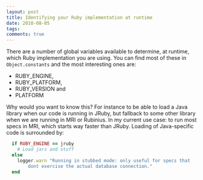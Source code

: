 ```yaml
---
layout: post
title: Identifying your Ruby implementation at runtime
date: 2010-08-05
tags: 
comments: true
---
```

There are a number of global variables available to determine, at runtime,
which Ruby implementation you are using. You can find most of these in
`Object.constants` and the most interesting ones are:

* RUBY_ENGINE,
* RUBY_PLATFORM,
* RUBY_VERSION and
* PLATFORM

Why would you want to know this? For instance to be able to load a Java library
when our code is running in JRuby, but fallback to some other library when we
are running in MRI or Rubinius. In my current use case: to run most specs in
MRI, which starts way faster than JRuby. Loading of Java-specific code is
surrounded by:

``` ruby
  if RUBY_ENGINE == jruby
    # Load jars and stuff
  else
    logger.warn "Running in stubbed mode: only useful for specs that
        dont exercise the actual database connection."
  end
```

